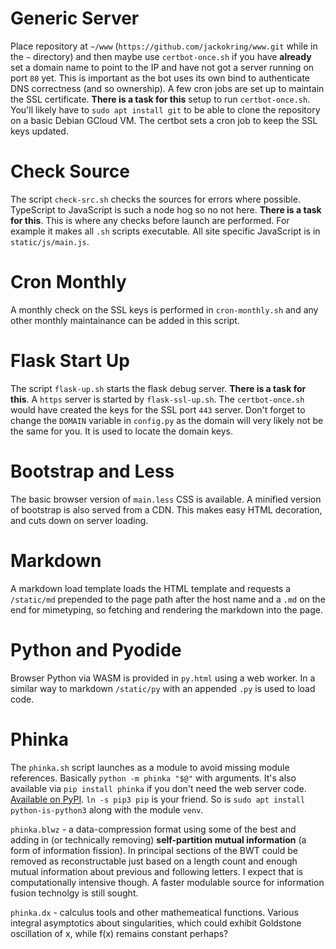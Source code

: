 # Generic Server

Place repository at `~/www` (`https://github.com/jackokring/www.git` while in the `~` directory) and then maybe use `certbot-once.sh` if you have **already** set a domain name to point to the IP and have not got a server running on port `80` yet. This is important as the bot uses its own bind to authenticate DNS correctness (and so ownership). A few cron jobs are set up to maintain the SSL certificate. **There is a task for this** setup to run `certbot-once.sh`. You'll likely have to `sudo apt install git` to be able to clone the repository on a basic Debian GCloud VM. The certbot sets a cron job to keep the SSL keys updated.

# Check Source

The script `check-src.sh` checks the sources for errors where possible. TypeScript to JavaScript is such a node hog so no not here. **There is a task for this**. This is where any checks before launch are performed. For example it makes all `.sh` scripts executable. All site specific JavaScript is in `static/js/main.js`.

# Cron Monthly

A monthly check on the SSL keys is performed in `cron-monthly.sh` and any other monthly maintainance can be added in this script.

# Flask Start Up

The script `flask-up.sh` starts the flask debug server. **There is a task for this**. A `https` server is started by `flask-ssl-up.sh`. The `certbot-once.sh` would have created the keys for the SSL port `443` server. Don't forget to change the `DOMAIN` variable in `config.py` as the domain will very likely not be the same for you. It is used to locate the domain keys.

# Bootstrap and Less

The basic browser version of `main.less` CSS is available. A minified version of bootstrap is also served from a CDN. This makes easy HTML decoration, and cuts down on server loading.

# Markdown

A markdown load template loads the HTML template and requests a `/static/md` prepended to the page path after the host name and a `.md` on the end for mimetyping, so fetching and rendering the markdown into the page.

# Python and Pyodide

Browser Python via WASM is provided in `py.html` using a web worker. In a similar way to markdown `/static/py` with an appended `.py` is used to load code.

# Phinka

The `phinka.sh` script launches as a module to avoid missing module references. Basically `python -m phinka "$@"` with arguments. It's also available via `pip install phinka` if you don't need the web server code. [Available on PyPI](https://pypi.org/project/phinka/). `ln -s pip3 pip` is your friend. So is `sudo apt install python-is-python3` along with the module `venv`.

`phinka.blwz` - a data-compression format using some of the best and adding in (or technically removing) **self-partition mutual information** (a form of information fission). In principal sections of the BWT could be removed as reconstructable just based on a length count and enough mutual information about previous and following letters. I expect that is computationally intensive though. A faster modulable source for information fusion technolgy is still sought.

`phinka.dx` - calculus tools and other mathemeatical functions. Various integral asymptotics about singularities, which could exhibit Goldstone oscillation of x, while f(x) remains constant perhaps?
